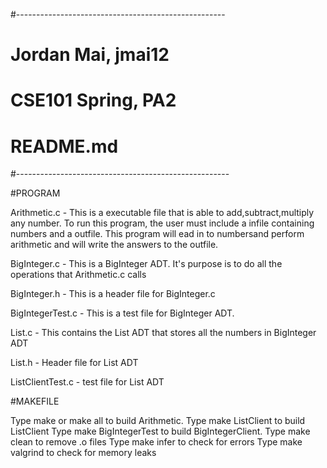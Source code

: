 #----------------------------------------------------
# Jordan Mai, jmai12
# CSE101 Spring, PA2
# README.md
#-----------------------------------------------------

#PROGRAM

Arithmetic.c - This is a executable file that is able to add,subtract,multiply any number. To run this program, the user must include a infile containing numbers and a outfile. This program will ead in to numbersand perform arithmetic and will write the answers to the outfile.

BigInteger.c - This is a BigInteger ADT. It's purpose is to do all the operations that Arithmetic.c calls

BigInteger.h - This is a header file for BigInteger.c

BigIntegerTest.c - This is a test file for BigInteger ADT.

List.c - This contains the List ADT that stores all the numbers in BigInteger ADT

List.h - Header file for List ADT

ListClientTest.c - test file for List ADT

#MAKEFILE

Type make or make all to build Arithmetic.
Type make ListClient to build ListClient
Type make BigIntegerTest to build BigIntegerClient.
Type make clean to remove .o files
Type make infer to check for errors
Type make valgrind to check for memory leaks

